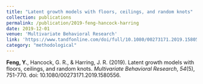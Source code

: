 ```yaml
---
title: "Latent growth models with floors, ceilings, and random knots"
collection: publications
permalink: /publication/2019-feng-hancock-harring
date: 2019-12-01
venue: 'Multivariate Behavioral Research'
link: 'https://www.tandfonline.com/doi/full/10.1080/00273171.2019.1580556'
category: "methodological"
---
```


**Feng, Y.**, Hancock, G. R., & Harring, J. R. (2019). Latent growth models with floors, ceilings, and random knots. <i>Multivariate Behavioral Research</i>, *54*(5), 751-770. doi: 10.1080/00273171.2019.1580556.
